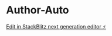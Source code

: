 # Author-Auto

[Edit in StackBlitz next generation editor ⚡️](https://stackblitz.com/~/github.com/bigtent123/Author-Auto)